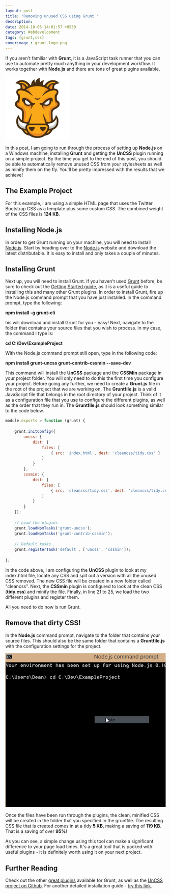 ```yaml
---
layout: post
title: "Removing unused CSS using Grunt "
description: 
date: 2014-10-05 14:01:57 +0530
category: Webdevelopment
tags: [grunt,css]
coverimage : grunt-logo.png
---
```


If you aren't familiar with **Grunt**, it is a JavaScript task runner that you can use to automate pretty much anything in your development workflow. It works together with **Node.js** and there are tons of great plugins available.

<img src="grunt-logo.png" class="center" alt="" width="200" height="200">

In this post, I am going to run through the process of setting up **Node.js** on a Windows machine, installing **Grunt** and getting the **UnCSS** plugin running on a simple project. By the time you get to the end of this post, you should be able to automatically remove unused CSS from your stylesheets as well as minify them on the fly. You'll be pretty impressed with the results that we achieve!

## The Example Project

For this example, I am using a simple HTML page that uses the Twitter Bootstrap CSS as a template plus some custom CSS. The combined weight of the CSS files is **124 KB**.

## Installing Node.js

In order to get Grunt running on your machine, you will need to install [Node.js](http://nodejs.org/). Start by heading over to the [Node.js](http://nodejs.org/) website and download the latest distributable. It is easy to install and only takes a couple of minutes.

## Installing Grunt

Next up, you will need to install Grunt. If you haven't used [Grunt](http://gruntjs.com/) before, be sure to check out the [Getting Started guide](http://gruntjs.com/getting-started), as it is a useful guide to installing this and many other Grunt plugins. In order to install Grunt, fire up the Node.js command prompt that you have just installed. In the command prompt, type the following:

**npm install -g grunt-cli**

his will download and install Grunt for you - easy! Next, navigate to the folder that contains your source files that you wish to process. In my case, the command I type is:

**cd C:\Dev\ExampleProject**

With the Node.js command prompt still open, type in the following code:

**npm install grunt-uncss grunt-contrib-cssmin --save-dev**

This command will install the **UnCSS** package and the **CSSMin** package in your project folder. You will only need to do this the first time you configure your project. Before going any further, we need to create a **Grunt.js** file in the root of the project that we are working on. The **Gruntfile.js** is a valid JavaScript file that belongs in the root directory of your project. Think of it as a configuration file that you use to configure the different plugins, as well as the order that they run in. The **Gruntfile.js** should look something similar to the code below.

```JavaScript
module.exports = function (grunt) {

    grunt.initConfig({
        uncss: {
            dist: {
                files: [
                    { src: 'index.html', dest: 'cleancss/tidy.css' }
                ]
            }
        },
        cssmin: {
            dist: {
                files: [
                    { src: 'cleancss/tidy.css', dest: 'cleancss/tidy.css' }
                ]
            }
        }
    });

    // Load the plugins
    grunt.loadNpmTasks('grunt-uncss');
    grunt.loadNpmTasks('grunt-contrib-cssmin');

    // Default tasks.
    grunt.registerTask('default', ['uncss', 'cssmin']);

};
```

In the code above, I am configuring the **UnCSS** plugin to look at my index.html file, locate any CSS and spit out a version with all the unused CSS removed. The new CSS file will be created in a new folder called "cleancss". Next, the **CSSmin** plugin is configured to look at the clean CSS (**tidy.css**) and minify the file. Finally, in line 21 to 25, we load the two different plugins and register them.

All you need to do now is run Grunt.

## Remove that dirty CSS!

In the **Node.js** command prompt, navigate to the folder that contains your source files. This should also be the same folder that contains a **Gruntfile.js** with the configuration settings for the project.

<img src="running-grunt.gif" alt="Running Grunt and UnCSS - Node.js">

Once the files have been run through the plugins, the clean, minified CSS will be created in the folder that you specified in the gruntfile. The resulting CSS file that is created comes in at a tidy **5 KB**, making a saving of **119 KB**. That is a saving of over **95%**!

As you can see, a simple change using this tool can make a significant difference to your page load times. It's a great tool that is packed with useful plugins - it is definitely worth using it on your next project.

## Further Reading

Check out the other [great plugins](http://gruntjs.com/plugins) available for Grunt, as well as the [UnCSS project on Github](https://github.com/addyosmani/grunt-uncss). For another detailed installation guide - [try this link](http://xdamman.com/website-optimization-grunt-uncss). 